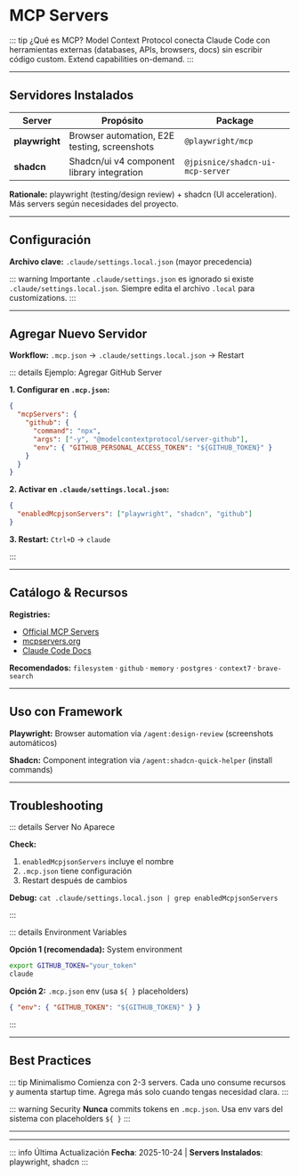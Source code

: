 # MCP Servers

::: tip ¿Qué es MCP?
Model Context Protocol conecta Claude Code con herramientas externas (databases, APIs, browsers, docs) sin escribir código custom. Extend capabilities on-demand.
:::

---

## Servidores Instalados

| Server         | Propósito                                    | Package                          |
| -------------- | -------------------------------------------- | -------------------------------- |
| **playwright** | Browser automation, E2E testing, screenshots | `@playwright/mcp`                |
| **shadcn**     | Shadcn/ui v4 component library integration   | `@jpisnice/shadcn-ui-mcp-server` |

**Rationale:** playwright (testing/design review) + shadcn (UI acceleration). Más servers según necesidades del proyecto.

---

## Configuración

**Archivo clave:** `.claude/settings.local.json` (mayor precedencia)

::: warning Importante
`.claude/settings.json` es ignorado si existe `.claude/settings.local.json`. Siempre edita el archivo `.local` para customizations.
:::

---

## Agregar Nuevo Servidor

**Workflow:** `.mcp.json` → `.claude/settings.local.json` → Restart

::: details Ejemplo: Agregar GitHub Server

**1. Configurar en `.mcp.json`:**

```json
{
  "mcpServers": {
    "github": {
      "command": "npx",
      "args": ["-y", "@modelcontextprotocol/server-github"],
      "env": { "GITHUB_PERSONAL_ACCESS_TOKEN": "${GITHUB_TOKEN}" }
    }
  }
}
```

**2. Activar en `.claude/settings.local.json`:**

```json
{
  "enabledMcpjsonServers": ["playwright", "shadcn", "github"]
}
```

**3. Restart:** `Ctrl+D` → `claude`

:::

---

## Catálogo & Recursos

**Registries:**

- [Official MCP Servers](https://github.com/modelcontextprotocol/servers)
- [mcpservers.org](https://mcpservers.org)
- [Claude Code Docs](https://docs.claude.com/en/docs/claude-code/mcp)

**Recomendados:** `filesystem` · `github` · `memory` · `postgres` · `context7` · `brave-search`

---

## Uso con Framework

**Playwright:** Browser automation via `/agent:design-review` (screenshots automáticos)

**Shadcn:** Component integration via `/agent:shadcn-quick-helper` (install commands)

---

## Troubleshooting

::: details Server No Aparece

**Check:**

1. `enabledMcpjsonServers` incluye el nombre
2. `.mcp.json` tiene configuración
3. Restart después de cambios

**Debug:** `cat .claude/settings.local.json | grep enabledMcpjsonServers`

:::

::: details Environment Variables

**Opción 1 (recomendada):** System environment

```bash
export GITHUB_TOKEN="your_token"
claude
```

**Opción 2:** `.mcp.json` env (usa `${ }` placeholders)

```json
{ "env": { "GITHUB_TOKEN": "${GITHUB_TOKEN}" } }
```

:::

---

## Best Practices

::: tip Minimalismo
Comienza con 2-3 servers. Cada uno consume recursos y aumenta startup time. Agrega más solo cuando tengas necesidad clara.
:::

::: warning Security
**Nunca** commits tokens en `.mcp.json`. Usa env vars del sistema con placeholders `${ }`
:::

---

---

::: info Última Actualización
**Fecha**: 2025-10-24 | **Servers Instalados**: playwright, shadcn
:::
